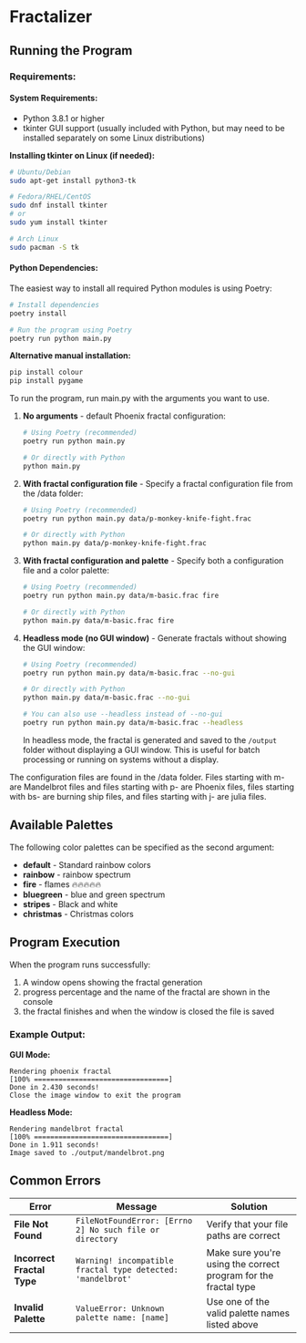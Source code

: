 # Fractalizer

## Running the Program

### Requirements:

#### System Requirements:
* Python 3.8.1 or higher
* tkinter GUI support (usually included with Python, but may need to be installed separately on some Linux distributions)

**Installing tkinter on Linux (if needed):**
```bash
# Ubuntu/Debian
sudo apt-get install python3-tk

# Fedora/RHEL/CentOS
sudo dnf install tkinter
# or
sudo yum install tkinter

# Arch Linux
sudo pacman -S tk
```

#### Python Dependencies:
The easiest way to install all required Python modules is using Poetry:

```bash
# Install dependencies
poetry install

# Run the program using Poetry
poetry run python main.py
```

**Alternative manual installation:**
```bash
pip install colour
pip install pygame
```

To run the program, run main.py with the arguments you want to use.

1. **No arguments** - default Phoenix fractal configuration:
    ```bash
    # Using Poetry (recommended)
    poetry run python main.py
    
    # Or directly with Python
    python main.py
    ```

2. **With fractal configuration file** - Specify a fractal configuration file from the /data folder:
    ```bash
    # Using Poetry (recommended)  
    poetry run python main.py data/p-monkey-knife-fight.frac
    
    # Or directly with Python
    python main.py data/p-monkey-knife-fight.frac
    ```

3. **With fractal configuration and palette** - Specify both a configuration file and a color palette:
    ```bash
    # Using Poetry (recommended)
    poetry run python main.py data/m-basic.frac fire
    
    # Or directly with Python
    python main.py data/m-basic.frac fire
    ```

4. **Headless mode (no GUI window)** - Generate fractals without showing the GUI window:
    ```bash
    # Using Poetry (recommended)
    poetry run python main.py data/m-basic.frac --no-gui
    
    # Or directly with Python
    python main.py data/m-basic.frac --no-gui
    
    # You can also use --headless instead of --no-gui
    poetry run python main.py data/m-basic.frac --headless
    ```
    
    In headless mode, the fractal is generated and saved to the `/output` folder without displaying a GUI window. This is useful for batch processing or running on systems without a display.

The configuration files are found in the /data folder. Files starting with m- are Mandelbrot files and files starting with p- are Phoenix files, files starting with bs- are burning ship files, and files starting with j- are julia files.

## Available Palettes

The following color palettes can be specified as the second argument:

* **default** - Standard rainbow colors
* **rainbow** - rainbow spectrum
* **fire** - flames 🔥🔥🔥🔥🔥
* **bluegreen** - blue and green spectrum
* **stripes** - Black and white
* **christmas** - Christmas colors

## Program Execution

When the program runs successfully:
1. A window opens showing the fractal generation
2. progress percentage and the name of the fractal are shown in the console
3. the fractal finishes and when the window is closed the file is saved

### Example Output:

**GUI Mode:**
```
Rendering phoenix fractal
[100% =================================]
Done in 2.430 seconds!
Close the image window to exit the program
```

**Headless Mode:**
```
Rendering mandelbrot fractal
[100% =================================]
Done in 1.911 seconds!
Image saved to ./output/mandelbrot.png
```

## Common Errors

| Error | Message | Solution |
|-------|---------|----------|
| **File Not Found** | `FileNotFoundError: [Errno 2] No such file or directory` | Verify that your file paths are correct |
| **Incorrect Fractal Type** | `Warning! incompatible fractal type detected: 'mandelbrot'` | Make sure you're using the correct program for the fractal type |
| **Invalid Palette** | `ValueError: Unknown palette name: [name]` | Use one of the valid palette names listed above |
